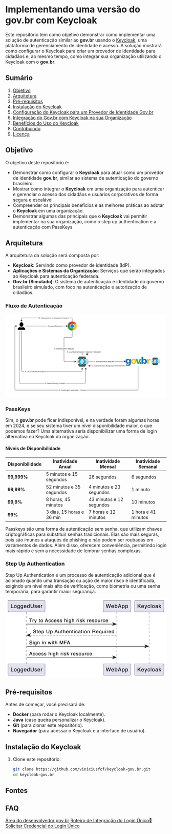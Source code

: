 # Implementando uma versão do **gov.br** com Keycloak

Este repositório tem como objetivo demonstrar como implementar uma solução de autenticação similar ao **gov.br** usando o [Keycloak](https://www.keycloak.org/), uma plataforma de gerenciamento de identidade e acesso. A solução mostrará como configurar o Keycloak para criar um provedor de identidade para cidadãos e, ao mesmo tempo, como integrar sua organização utilizando o Keycloak com o **gov.br**.

## Sumário

1. [Objetivo](#objetivo)
2. [Arquitetura](#arquitetura)
3. [Pré-requisitos](#pré-requisitos)
4. [Instalação do Keycloak](#instalação-do-keycloak)
5. [Configuração do Keycloak para um Provedor de Identidade Gov.br](#configuração-do-keycloak-para-um-provedor-de-identidade-govbr)
6. [Integração do Gov.br com Keycloak na sua Organização](#integração-do-govbr-com-keycloak-na-sua-organização)
7. [Benefícios do Uso do Keycloak](#benefícios-do-uso-do-keycloak)
8. [Contribuindo](#contribuindo)
9. [Licença](#licença)

## Objetivo

O objetivo deste repositório é:

- Demonstrar como configurar o **Keycloak** para atuar como um provedor de identidade **gov.br**, similar ao sistema de autenticação do governo brasileiro.
- Mostrar como integrar o **Keycloak** em uma organização para autenticar e gerenciar o acesso dos cidadãos e usuários corporativos de forma segura e escalável.
- Compreender os principais benefícios e as melhores práticas ao adotar o **Keycloak** em uma organização.
- Demonstrar algumas das principais que o **Keycloak** vai permitir implementar na sua organização, como o step up authentication e a autenticação com PassKeys

## Arquitetura

A arquitetura da solução será composta por:

- **Keycloak**: Servindo como provedor de identidade (IdP).
- **Aplicações e Sistemas da Organização**: Serviços que serão integrados ao Keycloak para autenticação federada.
- **Gov.br (Simulado)**: O sistema de autenticação e identidade do governo brasileiro simulado, com foco na autenticação e autorização de cidadãos.

### Fluxo de Autenticação 
![Keycloak como Identity Provider](kc-identity-provider.jpg "Keycloak como Identity Provider")

### PassKeys

Sim, o **gov.br** pode ficar indisponível, e na verdade foram algumas horas em 2024, e se seu sistema tiver um nível disponibilidade maior, o que podemos fazer? Uma alternativa seria disponibilizar uma forma de login alternativa no Keycloak da organização.

#### Níveis de Disponibilidade

| Disponibilidade | Inatividade Anual            | Inatividade Mensal            | Inatividade Semanal       |
|------------------|-----------------------------|-------------------------------|---------------------------|
| **99,999%**      | 5 minutos e 15 segundos     | 26 segundos                   | 6 segundos                |
| **99,99%**       | 52 minutos e 35 segundos    | 4 minutos e 23 segundos       | 1 minuto                  |
| **99,9%**        | 8 horas, 45 minutos         | 43 minutos e 12 segundos      | 10 minutos                |
| **99%**          | 3 dias, 15 horas e 36 min   | 7 horas e 12 minutos          | 1 hora e 41 minutos       |


Passkeys são uma forma de autenticação sem senha, que utilizam chaves criptográficas para substituir senhas tradicionais. Elas são mais seguras, pois são imunes a ataques de phishing e não podem ser roubadas em vazamentos de dados. Além disso, oferecem conveniência, permitindo login mais rápido e sem a necessidade de lembrar senhas complexas.


### Step Up Authentication

Step Up Authentication é um processo de autenticação adicional que é acionado quando uma transação ou ação de maior risco é identificada, exigindo um nível mais alto de verificação, como biometria ou uma senha temporária, para garantir maior segurança.

![Step Up Authentication](step-up-authentication.png "Step Up Authentication")


## Pré-requisitos

Antes de começar, você precisará de:

- **Docker** (para rodar o Keycloak localmente).
- **Java** (caso queira personalizar o Keycloak).
- **Git** (para clonar este repositório).
- **Navegador** (para acessar o Keycloak e a interface de usuário).

## Instalação do Keycloak

1. Clone este repositório:

   ```bash
   git clone https://github.com/viniciusfcf/keycloak-gov.br.git
   cd keycloak-gov.br

## Fontes

## FAQ
[Área do desenvolvedor gov.br](https://www.gov.br/ans/pt-br/centrais-de-conteudo/manuais-do-portal-operadoras/area-do-desenvolvedor)
[Roteiro de Integração do Login Único
](https://acesso.gov.br/roteiro-tecnico/index.html)
[Solicitar Credencial do Login Único](https://acesso.gov.br/roteiro-tecnico/solicitacaocredencialprocesso.html)